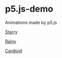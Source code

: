 # p5.js-demo
Animations made by p5.js

[Starry](https://sowilox.github.io/p5.js-demo/starry.html)

[Rainy](https://sowilox.github.io/p5.js-demo/rainy.html)

[Cardioid](https://sowilox.github.io/p5.js-demo/cardioid.html)
